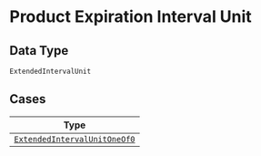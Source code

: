 
# Product Expiration Interval Unit

## Data Type

`ExtendedIntervalUnit`

## Cases

| Type |
|  --- |
| [`ExtendedIntervalUnitOneOf0`](../../../doc/models/containers/product-expiration-interval-unit-case-0.md) |

